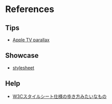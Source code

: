 # References

## Tips

- [Apple TV parallax](http://designmodo.com/apple-tv-effect/)

## Showcase

- [stylesheet](https://stylesheets.co/)


## Help

- [W3Cスタイルシート仕様の歩き方みたいなもの](http://momdo.hatenablog.jp/entry/20150911/1441977908)
